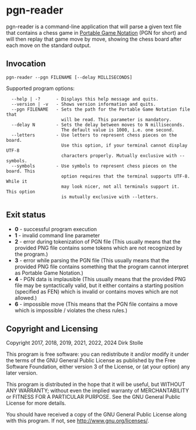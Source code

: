 # pgn-reader

pgn-reader is a command-line application that will parse a given text file that
contains a chess game in [Portable Game Notation](https://en.wikipedia.org/wiki/Portable_Game_Notation)
(PGN for short) and will then replay that game move by move, showing the chess
board after each move on the standard output.

## Invocation

    pgn-reader --pgn FILENAME [--delay MILLISECONDS]

Supported program options:

```
  --help | -?      - Displays this help message and quits.
  --version | -v   - Shows version information and quits.
  --pgn FILENAME   - Sets the path for the Portable Game Notation file that
                     will be read. This parameter is mandatory.
  --delay N        - Sets the delay between moves to N milliseconds.
                     The default value is 1000, i.e. one second.
  --letters        - Use letters to represent chess pieces on the board.
                     Use this option, if your terminal cannot display UTF-8
                     characters properly. Mutually exclusive with --symbols.
  --symbols        - Use symbols to represent chess pieces on the board. This
                     option requires that the terminal supports UTF-8. While it
                     may look nicer, not all terminals support it. This option
                     is mutually exclusive with --letters.
```

## Exit status

* **0** - successful program execution
* **1** - invalid command line parameter
* **2** - error during tokenization of PGN file
  (This usually means that the provided PNG file contains some tokens which are
   not recognized by the program.)
* **3** - error while parsing the PGN file
  (This usually means that the provided PNG file contains something that the
   program cannot interpret as Portable Game Notation.)
* **4** - PGN data is implausible
  (This usually means that the provided PNG file may be syntactically valid, but
   it either contains a starting position (specified as FEN) which is invalid or
   contains moves which are not allowed.)
* **6** - impossible move
  (This means that the PGN file contains a move which is impossible / violates
   the chess rules.)

## Copyright and Licensing

Copyright 2017, 2018, 2019, 2021, 2022, 2024  Dirk Stolle

This program is free software: you can redistribute it and/or modify
it under the terms of the GNU General Public License as published by
the Free Software Foundation, either version 3 of the License, or
(at your option) any later version.

This program is distributed in the hope that it will be useful,
but WITHOUT ANY WARRANTY; without even the implied warranty of
MERCHANTABILITY or FITNESS FOR A PARTICULAR PURPOSE.  See the
GNU General Public License for more details.

You should have received a copy of the GNU General Public License
along with this program.  If not, see <http://www.gnu.org/licenses/>.
